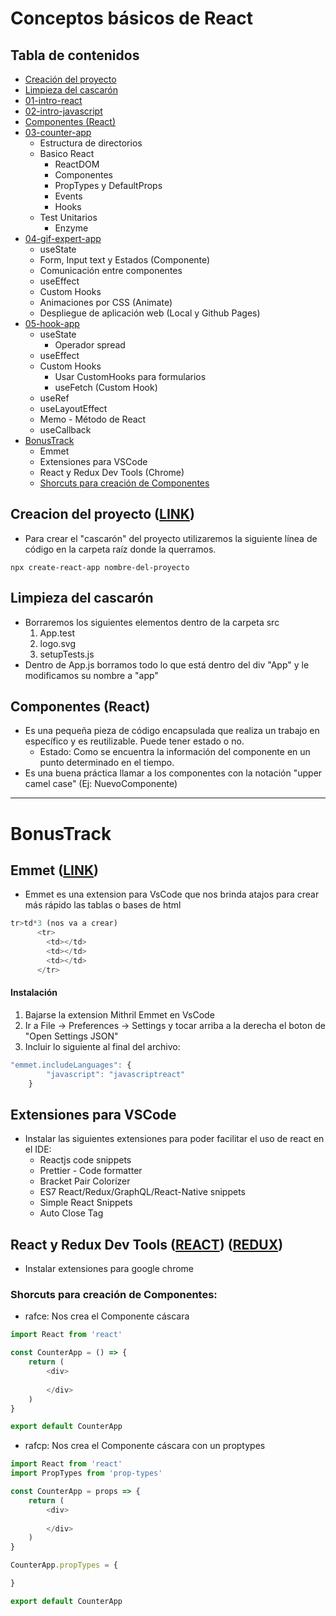 # Conceptos básicos de React

## Tabla de contenidos
- [Creación del proyecto](#creación-del-proyecto)
- [Limpieza del cascarón](#limpieza-del-cascarón)
- [01-intro-react](https://github.com/ArakakiAriel/react-for-dummies/tree/master/01-intro-react)
- [02-intro-javascript](https://github.com/ArakakiAriel/react-for-dummies/tree/master/02-intro-javascript)
- [Componentes (React)](#componentes-react)
- [03-counter-app](https://github.com/ArakakiAriel/react-for-dummies/tree/master/03-counter-app)
  - Estructura de directorios
  - Basico React
    -  ReactDOM
      - Componentes
      - PropTypes y DefaultProps
      - Events
      - Hooks
  - Test Unitarios
      - Enzyme
- [04-gif-expert-app](https://github.com/ArakakiAriel/react-for-dummies/tree/master/04-gif-expert-app)
  - useState
  - Form, Input text y Estados (Componente)
  - Comunicación entre componentes
  - useEffect
  - Custom Hooks
  - Animaciones por CSS (Animate)
  - Despliegue de aplicación web (Local y Github Pages)
- [05-hook-app](https://github.com/ArakakiAriel/react-for-dummies/tree/master/05-hook-app)
  - useState
    - Operador spread
  - useEffect
  - Custom Hooks
      - Usar CustomHooks para formularios
      - useFetch (Custom Hook)
  - useRef
  - useLayoutEffect
  - Memo - Método de React
  - useCallback
- [BonusTrack](#bonustrack)
  - Emmet 
  - Extensiones para VSCode
  - React y Redux Dev Tools (Chrome)
  - [Shorcuts para creación de Componentes](#shorchuts-para-creación-de-componentes)

## Creacion del proyecto ([LINK](https://reactjs.org/docs/create-a-new-react-app.html))
- Para crear el "cascarón" del proyecto utilizaremos la siguiente línea de código en la carpeta raíz donde la querramos.
``` 
npx create-react-app nombre-del-proyecto
```


## Limpieza del cascarón
- Borraremos los siguientes elementos dentro de la carpeta src
  1. App.test
  2. logo.svg
  3. setupTests.js
- Dentro de App.js borramos todo lo que está dentro del div "App" y le modificamos su nombre a "app"

## Componentes (React)
- Es una pequeña pieza de código encapsulada que realiza un trabajo en específico y es reutilizable. Puede tener estado o no.
  - Estado: Como se encuentra la información del componente en un punto determinado en el tiempo.
- Es una buena práctica llamar a los componentes con la notación "upper camel case" (Ej: NuevoComponente)


-------------------------
# BonusTrack 

## Emmet ([LINK](https://emmet.io/))
- Emmet es una extension para VsCode que nos brinda atajos para crear más rápido las tablas o bases de html

```javascript
tr>td*3 (nos va a crear)
      <tr>
        <td></td>
        <td></td>
        <td></td>
      </tr>
```

#### Instalación
1. Bajarse la extension Mithril Emmet en VsCode
2. Ir a File -> Preferences -> Settings y tocar arriba a la derecha el boton de "Open Settings JSON"
3. Incluir lo siguiente al final del archivo:
```javascript
"emmet.includeLanguages": {
        "javascript": "javascriptreact"
    }
```

## Extensiones para VSCode
- Instalar las siguientes extensiones para poder facilitar el uso de react en el IDE:
  - Reactjs code snippets
  - Prettier - Code formatter
  - Bracket Pair Colorizer
  - ES7 React/Redux/GraphQL/React-Native snippets
  - Simple React Snippets
  - Auto Close Tag


## React y Redux Dev Tools ([REACT](https://chrome.google.com/webstore/detail/react-developer-tools/fmkadmapgofadopljbjfkapdkoienihi?hl=en)) ([REDUX](https://chrome.google.com/webstore/detail/redux-devtools/lmhkpmbekcpmknklioeibfkpmmfibljd/related?hl=en)) 
- Instalar extensiones para google chrome


### Shorcuts para creación de Componentes:

- rafce: Nos crea el Componente cáscara 
```js
import React from 'react'

const CounterApp = () => {
    return (
        <div>
            
        </div>
    )
}

export default CounterApp
```

- rafcp: Nos crea el Componente cáscara con un proptypes
```js
import React from 'react'
import PropTypes from 'prop-types'

const CounterApp = props => {
    return (
        <div>
            
        </div>
    )
}

CounterApp.propTypes = {

}

export default CounterApp
```



